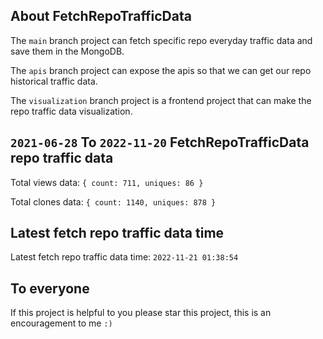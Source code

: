 ## About FetchRepoTrafficData

The `main` branch project can fetch specific repo everyday traffic data and save them in the MongoDB.

The `apis` branch project can expose the apis so that we can get our repo historical traffic data.

The `visualization` branch project is a frontend project that can make the repo traffic data visualization.

## `2021-06-28` To `2022-11-20` FetchRepoTrafficData repo traffic data

Total views data: `{ count: 711, uniques: 86 }`

Total clones data: `{ count: 1140, uniques: 878 }`

## Latest fetch repo traffic data time

Latest fetch repo traffic data time: `2022-11-21 01:38:54`

## To everyone

If this project is helpful to you please star this project, this is an encouragement to me `:)`



